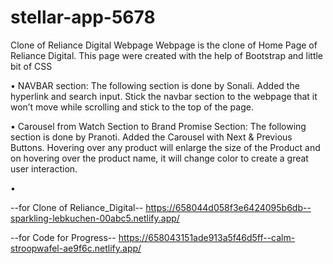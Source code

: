 # stellar-app-5678

Clone of Reliance Digital Webpage
Webpage is the clone of Home Page of Reliance Digital.
This page were created with the help of Bootstrap and little bit of CSS

•	NAVBAR section:
The following section is done by Sonali.
Added the hyperlink and search input.
Stick the navbar section to the webpage that it won’t move while scrolling and stick to the top of the page.

•	Carousel from Watch Section to Brand Promise Section: 
The following section is done by Pranoti.
Added the Carousel with Next & Previous Buttons.
Hovering over any product will enlarge the size of the Product and on hovering over the product name, it will change color to create a great user interaction.

•	





--for Clone of Reliance_Digital--
https://658044d058f3e6424095b6db--sparkling-lebkuchen-00abc5.netlify.app/

--for Code for Progress--
https://658043151ade913a5f46d5ff--calm-stroopwafel-ae9f6c.netlify.app/
